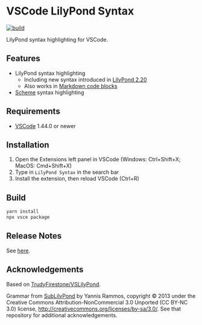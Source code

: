 # VSCode LilyPond Syntax

[![build](https://github.com/jeandeaual/vscode-lilypond-syntax/workflows/build/badge.svg)](https://github.com/jeandeaual/vscode-lilypond-syntax/actions?query=workflow%3Abuild)

LilyPond syntax highlighting for VSCode.

## Features

* LilyPond syntax highlighting
    * Including new syntax introduced in [LilyPond 2.20](https://lilypond.org/doc/v2.20/Documentation/changes-big-page.html)
    * Also works in [Markdown code blocks](https://docs.github.com/en/github/writing-on-github/creating-and-highlighting-code-blocks#syntax-highlighting)
* [Scheme](https://lilypond.org/doc/stable/Documentation/extending/scheme-tutorial) syntax highlighting

## Requirements

* [VSCode](https://code.visualstudio.com/) 1.44.0 or newer

## Installation

1. Open the Extensions left panel in VSCode (Windows: Ctrl+Shift+X; MacOS: Cmd+Shift+X)
2. Type in `LilyPond Syntax` in the search bar
3. Install the extension, then reload VSCode (Ctrl+R)

## Build

```sh
yarn install
npx vsce package
```

## Release Notes

See [here](CHANGELOG.md).

## Acknowledgements

Based on [TrudyFirestone/VSLilyPond](https://github.com/TrudyFirestone/VSLilyPond).

Grammar from [SubLilyPond](https://github.com/yrammos/SubLilyPond) by Yannis Rammos, copyright © 2013 under the Creative Commons Attribution-NonCommercial 3.0 Unported (CC BY-NC 3.0) license, <http://creativecommons.org/licenses/by-sa/3.0/>.
See that repository for additional acknowledgements.
